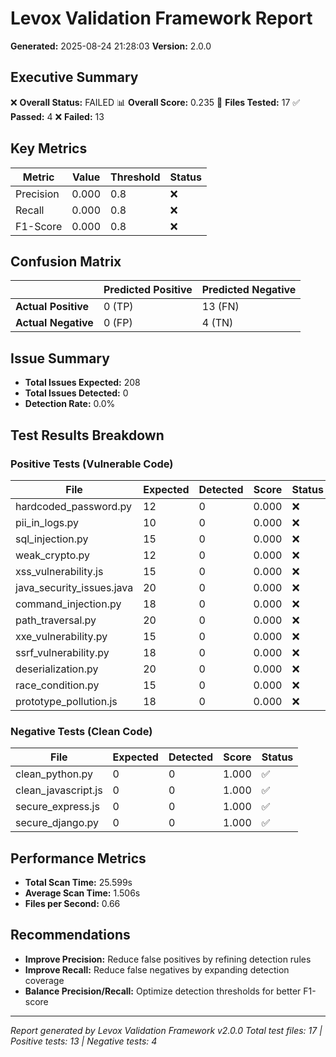 # Levox Validation Framework Report
**Generated:** 2025-08-24 21:28:03
**Version:** 2.0.0

## Executive Summary

❌ **Overall Status:** FAILED
📊 **Overall Score:** 0.235
📁 **Files Tested:** 17
✅ **Passed:** 4
❌ **Failed:** 13

## Key Metrics

| Metric | Value | Threshold | Status |
|--------|-------|-----------|--------|
| Precision | 0.000 | 0.8 | ❌ |
| Recall | 0.000 | 0.8 | ❌ |
| F1-Score | 0.000 | 0.8 | ❌ |

## Confusion Matrix

| | Predicted Positive | Predicted Negative |
|-------------------|---------------------|---------------------|
| **Actual Positive** | 0 (TP) | 13 (FN) |
| **Actual Negative** | 0 (FP) | 4 (TN) |

## Issue Summary

- **Total Issues Expected:** 208
- **Total Issues Detected:** 0
- **Detection Rate:** 0.0%

## Test Results Breakdown

### Positive Tests (Vulnerable Code)

| File | Expected | Detected | Score | Status |
|------|----------|----------|-------|--------|
| hardcoded_password.py | 12 | 0 | 0.000 | ❌ |
| pii_in_logs.py | 10 | 0 | 0.000 | ❌ |
| sql_injection.py | 15 | 0 | 0.000 | ❌ |
| weak_crypto.py | 12 | 0 | 0.000 | ❌ |
| xss_vulnerability.js | 15 | 0 | 0.000 | ❌ |
| java_security_issues.java | 20 | 0 | 0.000 | ❌ |
| command_injection.py | 18 | 0 | 0.000 | ❌ |
| path_traversal.py | 20 | 0 | 0.000 | ❌ |
| xxe_vulnerability.py | 15 | 0 | 0.000 | ❌ |
| ssrf_vulnerability.py | 18 | 0 | 0.000 | ❌ |
| deserialization.py | 20 | 0 | 0.000 | ❌ |
| race_condition.py | 15 | 0 | 0.000 | ❌ |
| prototype_pollution.js | 18 | 0 | 0.000 | ❌ |

### Negative Tests (Clean Code)

| File | Expected | Detected | Score | Status |
|------|----------|----------|-------|--------|
| clean_python.py | 0 | 0 | 1.000 | ✅ |
| clean_javascript.js | 0 | 0 | 1.000 | ✅ |
| secure_express.js | 0 | 0 | 1.000 | ✅ |
| secure_django.py | 0 | 0 | 1.000 | ✅ |

## Performance Metrics

- **Total Scan Time:** 25.599s
- **Average Scan Time:** 1.506s
- **Files per Second:** 0.66

## Recommendations

- **Improve Precision:** Reduce false positives by refining detection rules
- **Improve Recall:** Reduce false negatives by expanding detection coverage
- **Balance Precision/Recall:** Optimize detection thresholds for better F1-score

---
*Report generated by Levox Validation Framework v2.0.0*
*Total test files: 17 | Positive tests: 13 | Negative tests: 4*